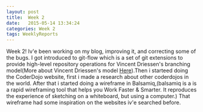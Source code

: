 ```yaml
---
layout: post
title:  Week 2
date:   2015-05-14 13:34:24
categories: Week 2 
tags: WeeklyReports
---
```

Week 2! Iv'e been working on my blog, improving it, and correcting some of the bugs. I got introduced to git-flow which is a set of git extensions to provide high-level repository operations for Vincent Driessen's branching model(More about Vincent Driessen's model [Here][Link_branchmodel]).Then i starteed doing the CoderDojo website, first i made a research about other coderdojos in the world. After that i started doing a wireframe in Balsamiq,(balsamiq is a is a rapid wireframing tool that helps you Work Faster & Smarter. It reproduces the experience of sketching on a whiteboard, but using a computer.) That wireframe had some inspiration on the websites iv'e searched before.



[Link_branchmodel]: http://nvie.com/posts/a-successful-git-branching-model/